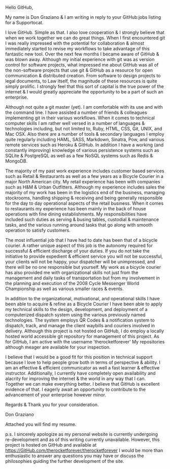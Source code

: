 Hello GitHub,

My name is Don Graziano & I am writing in reply to your GitHub:jobs listing for a Supportocat.

I love GitHub. Simple as that. I also love cooperation & I strongly believe that when we work together we can do great things. When I first encountered git I was really impressed with the potential for collaboration & almost immediately started to revise my workflows to take advantage of this fantastic new tool. Over the next few months I became aware of GitHub & was blown away. Although my initial experience with git was as version control for software projects, what impressed me about GitHub was all of the non-software projects that use git & GitHub as a resource for open communication & distributed creation. From software to design projects to legal documents, to Law itself, the magnitude of these resources is quite simply prolific. I strongly feel that this sort of capital is the true power of the internet & I would greatly appreciate the opportunity to be a part of such an enterprise.

Although not quite a git master (yet). I am comfortable with its use and with the command line. I have assisted a number of friends & colleagues implementing git in their various workflows. When it comes to technical computer skills I am rather well versed in a number of languages & technologies including, but not limited to, Ruby, HTML, CSS, Git, UNIX, and Mac OSX. Also there are a number of tools & secondary languages I employ quite regularly including HAML, SASS, Markdown, Sinatra, Pow, and various remote services such as Heroku & GitHub. In addition I have a working (and constantly improving) knowledge of various persistence systems such as SQLite & PostgreSQL as well as a few NoSQL systems such as Redis & MongoDB.

The majority of my past work experience includes customer based services such as Retail & Restaurants as well as a few years as a Bicycle Courier in a major North American city. My retail experience has been with companies such as H&M & Urban Outfitters. Although my experience includes sales the majority of my work has been in the logistics end of the business, managing stockrooms, handling shipping & receiving and being generally responsible for the day to day operational aspects of the retail business. When it comes to restaurants my experience has been mainly in the back of house operations with fine dining establishments. My responsibilities have included such duties as serving & busing tables, custodial & maintenance tasks, and the various running around tasks that go along with smooth operation to satisfy customers.

The most influential job that I have had to date has been that of a bicycle courier. A rather unique aspect of this job is the autonomy required for successful & efficient discharge of your duties. If you do not take the initiative to provide expedient & efficient service you will not be successful, your clients will not be happy, your dispatcher will be unimpressed, and there will be no one responsible but yourself. My work as a bicycle courier has also provided me with organizational skills not just from the management and daily tasks of transportation but from my involvement in the planning and execution of the 2008 Cycle Messenger World Championship as well as various smaller races & events.

In addition to the organizational, motivational, and operational skills I have been able to acquire & refine as a Bicycle Courier I have been able to apply my technical skills to the design, development, and deployment of a computerized dispatch system using the various previously named technologies. The system employs QR Codes & a notification system to dispatch, track, and manage the client waybills and couriers involved in delivery. Although this project is not hosted on GitHub, I do employ a locally hosted world accessible git repository for management of this project. As for GitHub, I am active with the username 'therocketforever' My repositories although meager are available for your inspection.

I believe that I would be a good fit for this position in technical support because I love to help people grow both in terms of perspective & ability. I am an effective & efficient communicator as well a fast learner & effective instructor. Additionally, I currently have completely open availability and alacrity for improving the internet & the world in any way that I can. Together we can make everything better. I believe that GitHub is excellent evidence of that. I eagerly await an opportunity to contribute to the advancement of your enterprise however minor.

Regards & Thank you for your consideration.

Don Graziano




Attached you will find my resume.

p.s. I sincerely apologize as my personal website is currently undergoing re-development and as of this writing currently unavailable. However, this project is hosted on GitHub and available at https://GitHub.com/therocketforever/therocketforever I would be more than enthusiastic to answer any questions you may have or discuss the philosophies guiding the further development of the site.


